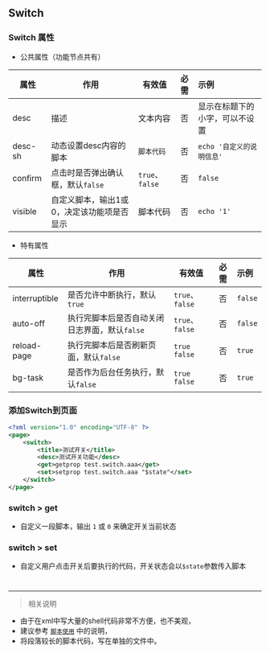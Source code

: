 
## Switch

### Switch 属性

- 公共属性（功能节点共有）

| 属性 | 作用 | 有效值 | 必需 | 示例 |
| - | - | - | :-: | :- |
| desc | 描述 | 文本内容 | 否 | 显示在标题下的小字，可以不设置 |
| desc-sh | 动态设置desc内容的脚本 | `脚本代码` | 否 | `echo '自定义的说明信息'` |
| confirm | 点击时是否弹出确认框，默认`false` | `true`、`false` | 否 | `false` |
| visible | 自定义脚本，输出1或0，决定该功能项是否显示 | 脚本代码 | 否 | `echo '1'` |


- 特有属性

| 属性 | 作用 | 有效值 | 必需 | 示例 |
| - | - | - | :-: | :- |
| interruptible | 是否允许中断执行，默认`true` | `true`、`false` | 否 | `false` |
| auto-off | 执行完脚本后是否自动关闭日志界面，默认`false` | `true`、`false` | 否 | `false` |
| reload-page | 执行完脚本后是否刷新页面，默认`false` | `true` `false` | 否 | `true` |
| bg-task | 是否作为后台任务执行，默认`false` | `true` `false` | 否 | `true` |

### 添加Switch到页面
```xml
<?xml version="1.0" encoding="UTF-8" ?>
<page>
    <switch>
        <title>测试开关</title>
        <desc>测试开关功能</desc>
        <get>getprop test.switch.aaa</get>
        <set>setprop test.switch.aaa "$state"</set>
    </switch>
</page>
```

### switch > get
- 自定义一段脚本，输出 `1` 或 `0` 来确定开关当前状态

### switch > set
- 自定义用户点击开关后要执行的代码，开关状态会以`$state`参数传入脚本


#

---

> 相关说明

- 由于在xml中写大量的shell代码非常不方便，也不美观，
- 建议参考 [`脚本使用`](./Script.md) 中的说明，
- 将段落较长的脚本代码，写在单独的文件中。
